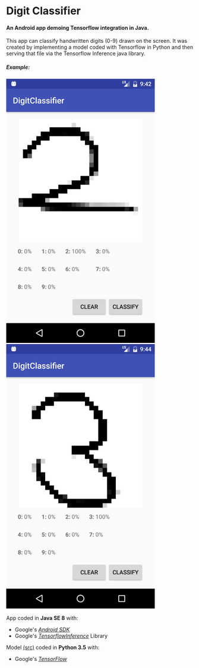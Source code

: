 # Digit Classifier
#### An Android app demoing Tensorflow integration in Java.

This app can classify handwritten digits (0-9) drawn on the screen.
It was created by implementing a model coded with Tensorflow in Python
and then serving that file via the Tensorflow Inference java library.

##### Example:

<img src="/test2.png" width="400"/> <img src="/test3.png" width="400"/>

App coded in **Java SE 8** with:
- Google's [*Android SDK*](https://www.android.com/)
- Google's [*TensorflowInference*](https://github.com/tensorflow/tensorflow/tree/master/tensorflow/java) Library

Model [(src)](https://github.com/ozanerhansha/NeuralNetworks/blob/master/src/MNIST/mnist_convolutional.py) coded in **Python 3.5** with:
- Google's [*TensorFlow*](https://www.tensorflow.org/)

